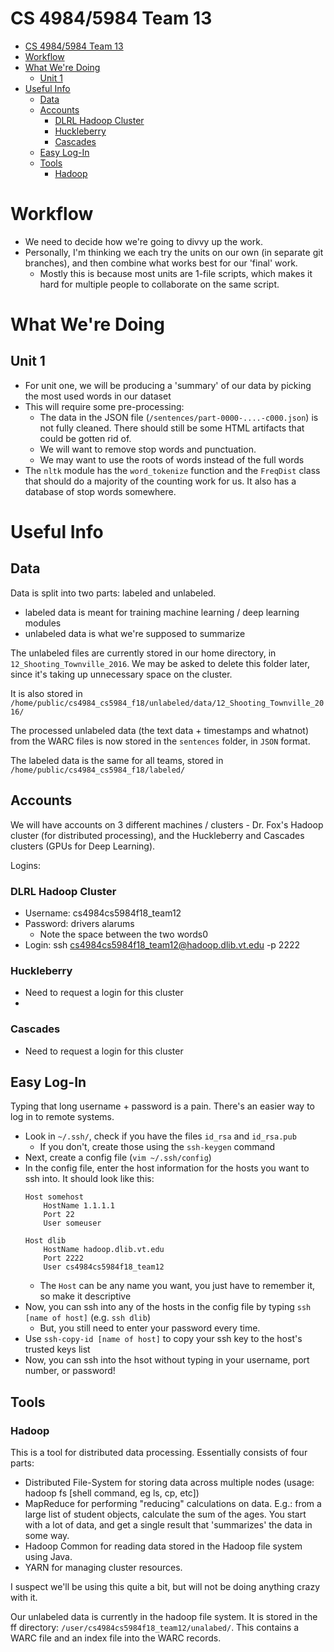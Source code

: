 # CS 4984/5984 Team 13 

- [CS 4984/5984 Team 13](#cs-49845984-team-13)
- [Workflow](#workflow)
- [What We're Doing](#what-were-doing)
  - [Unit 1](#unit-1)
- [Useful Info](#useful-info)
  - [Data](#data)
  - [Accounts](#accounts)
    - [DLRL Hadoop Cluster](#dlrl-hadoop-cluster)
    - [Huckleberry](#huckleberry)
    - [Cascades](#cascades)
  - [Easy Log-In](#easy-log-in)
  - [Tools](#tools)
    - [Hadoop](#hadoop)

# Workflow

- We need to decide how we're going to divvy up the work.
- Personally, I'm thinking we each try the units on our own (in separate git branches), and then combine what works best for our 'final' work.
  - Mostly this is because most units are 1-file scripts, which makes it hard for multiple people to collaborate on the same script.

# What We're Doing

## Unit 1

- For unit one, we will be producing a 'summary' of our data by picking the most used words in our dataset
- This will require some pre-processing:
  - The data in the JSON file (`/sentences/part-0000-....-c000.json`) is not fully cleaned. There should still be some HTML artifacts that could be gotten rid of.
  - We will want to remove stop words and punctuation.
  - We may want to use the roots of words instead of the full words
- The `nltk` module has the `word_tokenize` function and the `FreqDist` class that should do a majority of the counting work for us. It also has a database of stop words somewhere. 

# Useful Info

## Data

Data is split into two parts: labeled and unlabeled.

- labeled data is meant for training machine learning / deep learning modules
- unlabeled data is what we're supposed to summarize

The unlabeled files are currently stored in our home directory, in `12_Shooting_Townville_2016`. We may be asked to delete this folder later, since it's taking up unnecessary space on the cluster.

It is also stored in `/home/public/cs4984_cs5984_f18/unlabeled/data/12_Shooting_Townville_2016/`

The processed unlabeled data (the text data + timestamps and whatnot) from the WARC files is now stored in the `sentences` folder, in `JSON` format.

The labeled data is the same for all teams, stored in `/home/public/cs4984_cs5984_f18/labeled/`

## Accounts

We will have accounts on 3 different machines / clusters - Dr. Fox's Hadoop cluster (for distributed processing), and the Huckleberry and Cascades clusters (GPUs for Deep Learning).

Logins:

### DLRL Hadoop Cluster

- Username: cs4984cs5984f18_team12
- Password: drivers alarums
  - Note the space between the two words0
- Login: ssh cs4984cs5984f18_team12@hadoop.dlib.vt.edu -p 2222

### Huckleberry

- Need to request a login for this cluster
- 
### Cascades

- Need to request a login for this cluster

## Easy Log-In

Typing that long username + password is a pain. There's an easier way to log in to remote systems.

- Look in `~/.ssh/`, check if you have the files `id_rsa` and `id_rsa.pub`
  - If you don't, create those using the `ssh-keygen` command
- Next, create a config file (`vim ~/.ssh/config`)
- In the config file, enter the host information for the hosts you want to ssh into. It should look like this:
    ```
    Host somehost
        HostName 1.1.1.1
        Port 22
        User someuser

    Host dlib
        HostName hadoop.dlib.vt.edu
        Port 2222
        User cs4984cs5984f18_team12
    ```
  - The `Host` can be any name you want, you just have to remember it, so make it descriptive
- Now, you can ssh into any of the hosts in the config file by typing `ssh [name of host]` (e.g. `ssh dlib`)
  - But, you still need to enter your password every time.
- Use `ssh-copy-id [name of host]` to copy your ssh key to the host's trusted keys list
- Now, you can ssh into the hsot without typing in your username, port number, or password!

## Tools

### Hadoop

This is a tool for distributed data processing. Essentially consists of four parts:

- Distributed File-System for storing data across multiple nodes (usage: hadoop fs [shell command, eg ls, cp, etc])
- MapReduce for performing "reducing" calculations on data. E.g.: from a large list of student objects, calculate the sum of the ages. You start with a lot of data, and get a single result that 'summarizes' the data in some way.
- Hadoop Common for reading data stored in the Hadoop file system using Java. 
- YARN for managing cluster resources.

I suspect we'll be using this quite a bit, but will not be doing anything crazy with it.

Our unlabeled data is currently in the hadoop file system. It is stored in the ff directory: `/user/cs4984cs5984f18_team12/unalabed/`. This contains a WARC file and an index file into the WARC records. 
